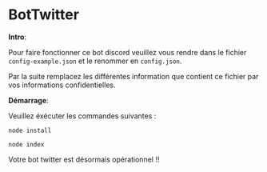 # BotTwitter

**Intro**:

Pour faire fonctionner ce bot discord veuillez vous rendre dans le fichier `config-example.json` et le renommer en `config.json`.

Par la suite remplacez les différentes information que contient ce fichier par vos informations confidentielles.


**Démarrage**:

Veuillez éxécuter les commandes suivantes : 

`node install` 

`node index`

Votre bot twitter est désormais opérationnel !!
